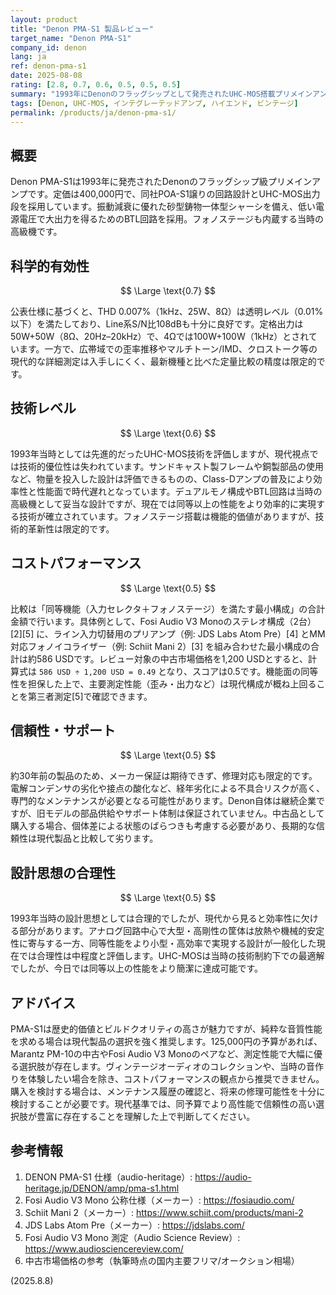```yaml
---
layout: product
title: "Denon PMA-S1 製品レビュー"
target_name: "Denon PMA-S1"
company_id: denon
lang: ja
ref: denon-pma-s1
date: 2025-08-08
rating: [2.8, 0.7, 0.6, 0.5, 0.5, 0.5]
summary: "1993年にDenonのフラッグシップとして発売されたUHC-MOS搭載プリメインアンプ。50W+50W（8Ω、20Hz–20kHz）、THD 0.007%（1kHz/25W/8Ω）、S/N比108dB（Line）という仕様を持つが、現在の中古市場価格約125,000円は現代の高性能アンプと比較すると割高感が否めない。"
tags: [Denon, UHC-MOS, インテグレーテッドアンプ, ハイエンド, ビンテージ]
permalink: /products/ja/denon-pma-s1/
---
```

## 概要

Denon PMA-S1は1993年に発売されたDenonのフラッグシップ級プリメインアンプです。定価は400,000円で、同社POA-S1譲りの回路設計とUHC-MOS出力段を採用しています。振動減衰に優れた砂型鋳物一体型シャーシを備え、低い電源電圧で大出力を得るためのBTL回路を採用。フォノステージも内蔵する当時の高級機です。

## 科学的有効性

$$ \Large \text{0.7} $$

公表仕様に基づくと、THD 0.007%（1kHz、25W、8Ω）は透明レベル（0.01%以下）を満たしており、Line系S/N比108dBも十分に良好です。定格出力は50W+50W（8Ω、20Hz–20kHz）で、4Ωでは100W+100W（1kHz）とされています。一方で、広帯域での歪率推移やマルチトーン/IMD、クロストーク等の現代的な詳細測定は入手しにくく、最新機種と比べた定量比較の精度は限定的です。

## 技術レベル

$$ \Large \text{0.6} $$

1993年当時としては先進的だったUHC-MOS技術を評価しますが、現代視点では技術的優位性は失われています。サンドキャスト製フレームや銅製部品の使用など、物量を投入した設計は評価できるものの、Class-Dアンプの普及により効率性と性能面で時代遅れとなっています。デュアルモノ構成やBTL回路は当時の高級機として妥当な設計ですが、現在では同等以上の性能をより効率的に実現する技術が確立されています。フォノステージ搭載は機能的価値がありますが、技術的革新性は限定的です。

## コストパフォーマンス

$$ \Large \text{0.5} $$

比較は「同等機能（入力セレクタ＋フォノステージ）を満たす最小構成」の合計金額で行います。具体例として、Fosi Audio V3 Monoのステレオ構成（2台）[2][5] に、ライン入力切替用のプリアンプ（例: JDS Labs Atom Pre）[4] とMM対応フォノイコライザー（例: Schiit Mani 2）[3] を組み合わせた最小構成の合計は約586 USDです。レビュー対象の中古市場価格を1,200 USDとすると、計算式は `586 USD ÷ 1,200 USD = 0.49` となり、スコアは0.5です。機能面の同等性を担保した上で、主要測定性能（歪み・出力など）は現代構成が概ね上回ることを第三者測定[5]で確認できます。

## 信頼性・サポート

$$ \Large \text{0.5} $$

約30年前の製品のため、メーカー保証は期待できず、修理対応も限定的です。電解コンデンサの劣化や接点の酸化など、経年劣化による不具合リスクが高く、専門的なメンテナンスが必要となる可能性があります。Denon自体は継続企業ですが、旧モデルの部品供給やサポート体制は保証されていません。中古品として購入する場合、個体差による状態のばらつきも考慮する必要があり、長期的な信頼性は現代製品と比較して劣ります。

## 設計思想の合理性

$$ \Large \text{0.5} $$

1993年当時の設計思想としては合理的でしたが、現代から見ると効率性に欠ける部分があります。アナログ回路中心で大型・高剛性の筐体は放熱や機械的安定性に寄与する一方、同等性能をより小型・高効率で実現する設計が一般化した現在では合理性は中程度と評価します。UHC-MOSは当時の技術制約下での最適解でしたが、今日では同等以上の性能をより簡潔に達成可能です。

## アドバイス

PMA-S1は歴史的価値とビルドクオリティの高さが魅力ですが、純粋な音質性能を求める場合は現代製品の選択を強く推奨します。125,000円の予算があれば、Marantz PM-10の中古やFosi Audio V3 Monoのペアなど、測定性能で大幅に優る選択肢が存在します。ヴィンテージオーディオのコレクションや、当時の音作りを体験したい場合を除き、コストパフォーマンスの観点から推奨できません。購入を検討する場合は、メンテナンス履歴の確認と、将来の修理可能性を十分に検討することが必要です。現代基準では、同予算でより高性能で信頼性の高い選択肢が豊富に存在することを理解した上で判断してください。

## 参考情報

1. DENON PMA-S1 仕様（audio-heritage）: https://audio-heritage.jp/DENON/amp/pma-s1.html
2. Fosi Audio V3 Mono 公称仕様（メーカー）: https://fosiaudio.com/
3. Schiit Mani 2（メーカー）: https://www.schiit.com/products/mani-2
4. JDS Labs Atom Pre（メーカー）: https://jdslabs.com/
5. Fosi Audio V3 Mono 測定（Audio Science Review）: https://www.audiosciencereview.com/
6. 中古市場価格の参考（執筆時点の国内主要フリマ/オークション相場）

(2025.8.8)